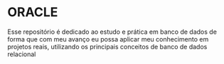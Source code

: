 # ORACLE
Esse repositório é dedicado ao estudo e prática em banco de dados de forma que com meu avanço eu possa aplicar meu conhecimento em projetos reais, utilizando os principais conceitos de banco de dados relacional
